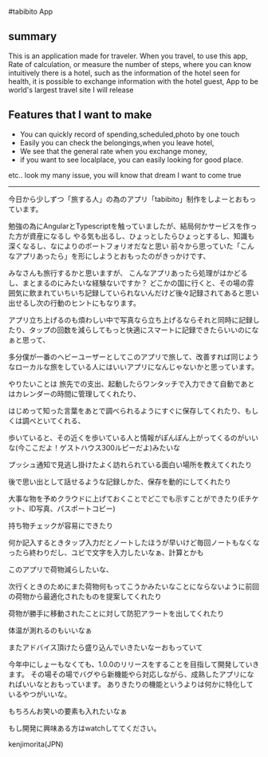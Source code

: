 #tabibito App


## summary
This is an application made for traveler.
When you travel, to use this app,
Rate of calculation, or measure the number of steps, where you can know intuitively there is a hotel, such as the information of the hotel seen for health, it is possible to exchange information with the hotel guest,
App to be world's largest travel site I will release

## Features that I want to make

- You can quickly record of spending,scheduled,photo by one touch
- Easily you can check the belongings,when you leave hotel,
- We see that the general rate when you exchange money,
- if you want to see localplace, you can easily looking for good place.


etc.. look my many issue, you will know that dream I want to come true


<hr />

今日から少しずつ「旅する人」の為のアプリ「tabibito」制作をしよーとおもっています。





勉強の為にAngularとTypescriptを触っていましたが、結局何かサービスを作った方が資産になるし
やる気も出るし、ひょっとしたらひょっとするし、知識も深くなるし、なによりのポートフォリオだなと思い
前々から思っていた「こんなアプリあったら」を形にしようとおもったのがきっかけです、

みなさんも旅行するかと思いますが、
こんなアプリあったら処理がはかどるし、まとまるのにみたいな経験ないですか？
どこかの国に行くと、その場の雰囲気に飲まれていちいち記録していられないんだけど後々記録されてあると思い出せるし次の行動のヒントにもなります。

アプリ立ち上げるのも煩わしい中で写真なら立ち上げるならそれと同時に記録したり、タップの回数を減らしてもっと快適にスマートに記録できたらいいのになぁと思って、

多分僕が一番のヘビーユーザーとしてこのアプリで旅して、改善すれば同じようなローカルな旅をしている人にはいいアプリになんじゃないかと思っています。

やりたいことは
旅先での支出、起動したらワンタッチで入力できて自動であとはカレンダーの時間に管理してくれたり、

はじめって知った言葉をあとで調べられるようにすぐに保存してくれたり、もしくは調べといてくれる、

歩いていると、その近くを歩いている人と情報がぽんぽん上がってくるのがいいな(今ここだよ！ゲストハウス300ルピーだよ)みたいな

プッシュ通知で見逃し掛けたよく訪れられている面白い場所を教えてくれたり

後で思い出として話せるような記録しかた、保存を動的にしてくれたり

大事な物を予めクラウドに上げておくことでどこでも示すことができたり(Eチケット、ID写真、パスポートコピー)

持ち物チェックが容易にできたり

何か記入するときタップ入力だとノートしたほうが早いけど毎回ノートもなくなったら終わりだし、ユビで文字を入力したいなぁ、計算とかも

このアプリで荷物減らしたいな、

次行くときのためにまた荷物何もってこうかみたいなことにならないように前回の荷物から最適化されたものを提案してくれたり

荷物が勝手に移動されたことに対して防犯アラートを出してくれたり

体温が測れるのもいいなぁ


またアドバイス頂けたら盛り込んでいきたいなーおもっていて

今年中にしょーもなくても、1.0.0のリリースをすることを目指して開発していきます。
その場その場でバグやら新機能やら対応しながら、成熟したアプリになればいいなとおもっています。
ありきたりの機能というよりは何かに特化しているやつがいいな。

もちろんお笑いの要素も入れたいなぁ

もし開発に興味ある方はwatchしててください。



kenjimorita(JPN)
